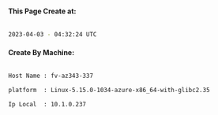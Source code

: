 
   
#### This Page Create at:

```bash

2023-04-03 - 04:32:24 UTC

```

#### Create By Machine:

```bash

Host Name : fv-az343-337

platform  : Linux-5.15.0-1034-azure-x86_64-with-glibc2.35

Ip Local  : 10.1.0.237

```

